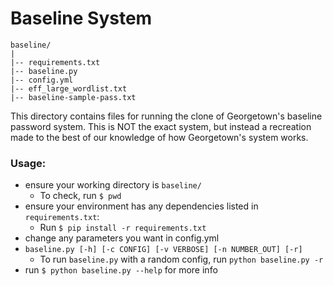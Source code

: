 # Baseline System

	baseline/
	|
	|-- requirements.txt
	|-- baseline.py
	|-- config.yml
	|-- eff_large_wordlist.txt
	|-- baseline-sample-pass.txt

	
This directory contains files for running the clone of Georgetown's baseline password system. This is NOT the
exact system, but instead a recreation made to the best of our knowledge of how Georgetown's system works. 

### Usage:
* ensure your working directory is `baseline/`
	* To check, run `$ pwd`
* ensure your environment has any dependencies listed in `requirements.txt`:
	* Run `$ pip install -r requirements.txt`
* change any parameters you want in config.yml
* `baseline.py [-h] [-c CONFIG] [-v VERBOSE] [-n NUMBER_OUT] [-r]`
	* To run `baseline.py` with a random config, run `python baseline.py -r`
* run `$ python baseline.py --help` for more info
